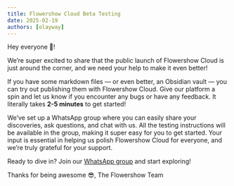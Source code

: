 ```yaml
---
title: Flowershow Cloud Beta Testing
date: 2025-02-19
authors: [olayway]
---
```


Hey everyone 👋!

We’re super excited to share that the public launch of Flowershow Cloud is just around the corner, and we need your help to make it even better!

If you have some markdown files — or even better, an Obsidian vault — you can try out publishing them with Flowershow Cloud.
Give our platform a spin and let us know if you encounter any bugs or have any feedback.
It literally takes **2-5 minutes** to get started!

We’ve set up a WhatsApp group where you can easily share your discoveries, ask questions, and chat with us.
All the testing instructions will be available in the group, making it super easy for you to get started.
Your input is essential in helping us polish Flowershow Cloud for everyone, and we’re truly grateful for your support.

Ready to dive in? Join our [WhatsApp group](https://chat.whatsapp.com/L3tIbvmWdG32fFVMmAFNPw) and start exploring!

Thanks for being awesome 😎,
The Flowershow Team

